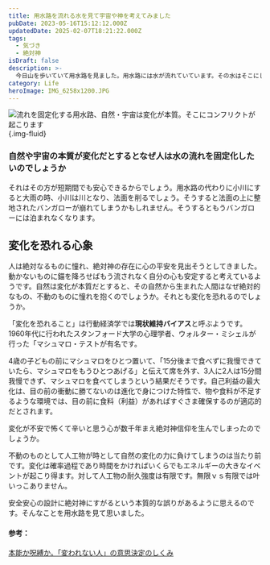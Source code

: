```yaml
---
title: 用水路を流れる水を見て宇宙や神を考えてみました
pubDate: 2023-05-16T15:12:12.000Z
updatedDate: 2025-02-07T18:21:22.000Z
tags:
  - 気づき
  - 絶対神
isDraft: false
description: >-
  今日山を歩いていて用水路を見ました。用水路には水が流れていています。その水はそこにしか流れないようにデザインされています。自然の本質は移ろいです。なのに流れを変えない用水路。この対比が面白いと思いました。自然や宇宙は開闢以来一度たりとも止まったことはありません。ではなぜ人は水を固定化するのでしょうか。
category: Life
heroImage: IMG_6258x1200.JPG
---
```


![流れを固定化する用水路、自然・宇宙は変化が本質。そこにコンフリクトが起こります](https://object-storage.tyo2.conoha.io/v1/nc_938a9d00d6004f1390c354d4a15ef25b/blog-astro-assets/blog-images/IMG_6258x1200.JPG){.img-fluid}



### 自然や宇宙の本質が変化だとするとなぜ人は水の流れを固定化したいのでしょうか

それはその方が短期間でも安心できるからでしょう。用水路の代わりに小川にすると大雨の時、小川は川となり、法面を削るでしょう。そうすると法面の上に整地されたバンガローが崩れてしまうかもしれません。そうするともうバンガローには泊まれなくなります。



## 変化を恐れる心象

人は絶対なるものに憧れ、絶対神の存在に心の平安を見出そうとしてきました。動かないものに錨を降ろせばもう流されなく自分の心も安定すると考えているようです。自然は変化が本質だとすると、その自然から生まれた人間はなぜ絶対的なもの、不動のものに憧れを抱くのでしょうか。それとも変化を恐れるのでしょうか。

「変化を恐れること」は行動経済学では**現状維持バイアス**と呼ぶようです。1960年代に行われたスタンフォード大学の心理学者、ウォルター・ミシェルが行った「マシュマロ・テストが有名です。

4歳の子どもの前にマシュマロをひとつ置いて、「15分後まで食べずに我慢できていたら、マシュマロをもうひとつあげる」と伝えて席を外す、3人に2人は15分間我慢できず、マシュマロを食べてしまうという結果だそうです。自己利益の最大化は、目の前の衝動に勝てないのは進化で身につけた特性で、物や食料が不足するような環境では、目の前に食料（利益）があればすぐさま確保するのが適応的だとされます。

変化が不安で怖くて辛いと思う心が数千年まえ絶対神信仰を生んでしまったのでしょうか。

不動のものとして人工物が時として自然の変化の力に負けてしまうのは当たり前です。変化は確率過程であり時間をかければいくらでもエネルギーの大きなイベントが起こり得ます。対して人工物の耐久強度は有限です。無限ｖｓ有限では叶いっこありません。

安全安心の設計に絶対神にすがるという本質的な誤りがあるように思えるのです。そんなことを用水路を見て思いました。



#### 参考：

[本能か呪縛か。「変われない人」の意思決定のしくみ](https://newspicks.com/news/1969540/body/)

